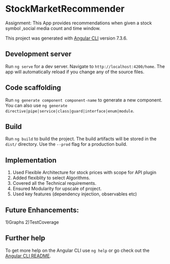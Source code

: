 # StockMarketRecommender
Assignment:
This App provides recommendations when given a stock symbol ,social media count and time window.

This project was generated with [Angular CLI](https://github.com/angular/angular-cli) version 7.3.6.

## Development server

Run `ng serve` for a dev server. Navigate to `http://localhost:4200/home`. The app will automatically reload if you change any of the source files.

## Code scaffolding

Run `ng generate component component-name` to generate a new component. You can also use `ng generate directive|pipe|service|class|guard|interface|enum|module`.

## Build

Run `ng build` to build the project. The build artifacts will be stored in the `dist/` directory. Use the `--prod` flag for a production build.

## Implementation

1) Used Flexible Architecture for stock prices with scope for API plugin
2) Added flexiblity to select Algorithms.
3) Covered all the Technical  requirements. 
4) Ensured Modularity for upscale of project.
5) Used key features (dependency injection, observables etc)

## Future Enhancements:

1)Graphs
2)TestCoverage

## Further help

To get more help on the Angular CLI use `ng help` or go check out the [Angular CLI README](https://github.com/angular/angular-cli/blob/master/README.md).
